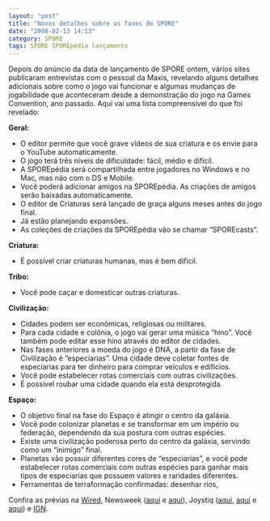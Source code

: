```yaml
---
layout: "post"
title: "Novos detalhes sobre as fases de SPORE"
date: "2008-02-13 14:13"
category: SPORE
tags: SPORE SPOREpédia lançamento
---
```


Depois do anúncio da data de lançamento de SPORE ontem, vários sites publicaram entrevistas com o pessoal da Maxis, revelando alguns detalhes adicionais sobre como o jogo vai funcionar e algumas mudanças de jogabilidade que aconteceram desde a demonstração do jogo na Games Convention, ano passado. Aqui vai uma lista compreensível do que foi revelado:

**Geral:**
- O editor permite que você grave vídeos de sua criatura e os envie para o YouTube automaticamente.
- O jogo terá três níveis de dificuldade: fácil, médio e difícil.
- A SPOREpédia será compartilhada entre jogadores no Windows e no Mac, mas não com o DS e Mobile.
- Você poderá adicionar amigos na SPOREpédia. As criações de amigos serão baixadas automaticamente.
- O editor de Criaturas será lançado de graça alguns meses antes do jogo final.
- Já estão planejando expansões.
- As coleções de criações da SPOREpédia vão se chamar “SPOREcasts”.

**Criatura:**
- É possível criar criaturas humanas, mas é bem difícil.

**Tribo:**
- Você pode caçar e domesticar outras criaturas.

**Civilização:**
- Cidades podem ser econômicas, religiosas ou militares.
- Para cada cidade e colônia, o jogo vai gerar uma música “hino”. Você também pode editar esse hino através do editor de cidades.
- Nas fases anteriores a moeda do jogo é DNA, a partir da fase de Civilização é “especiarias”. Uma cidade deve coletar fontes de especiarias para ter dinheiro para comprar veículos e edifícios.
- Você pode estabelecer rotas comerciais com outras civilizações.
- É possível roubar uma cidade quando ela está desprotegida.

**Espaço:**
- O objetivo final na fase do Espaço é atingir o centro da galáxia.
- Você pode colonizar planetas e se transformar em um império ou federação, dependendo da sua postura com outras espécies.
- Existe uma civilização poderosa perto do centro da galáxia, servindo como um “inimigo” final.
- Planetas vão possuir diferentes cores de “especiarias”, e você pode estabelecer rotas comerciais com outras espécies para ganhar mais tipos de especiarias que possuem valores e raridades diferentes.
- Ferramentas de terraformação confirmadas: desenhar rios,

Confira as prévias na [Wired](http://www.wired.com/gaming/gamingreviews/multimedia/2008/02/gallery_spore?slide=1&slideView=10), Newsweek ([aqui](http://blog.newsweek.com/blogs/levelup/archive/2008/02/12/exclusive-will-wright-on-why-spore-is-taking-so-long-and-much-more-part-i.aspx) e [aqui](http://blog.newsweek.com/blogs/levelup/archive/2008/02/12/exclusive-lucy-bradshaw-on-how-spore-evolved-for-nintendo-ds-mac-and-mobile.aspx)), Joystiq ([aqui](http://www.joystiq.com/2008/02/13/joystiq-impressions-spore-pc-mac/), [aqui](http://www.joystiq.com/2008/02/13/joystiq-impressions-spore-creatures-ds/) e [aqui](http://www.joystiq.com/2008/02/13/joystiq-impressions-spore-creatures-mobile/)) e [IGN](http://pc.ign.com/articles/851/851665p1.html).
